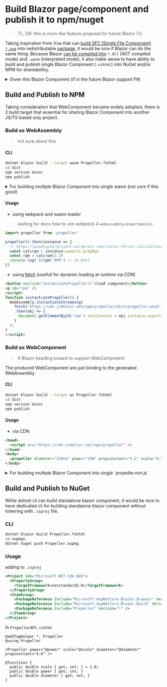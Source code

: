 # Build Blazor page/component and publish it to npm/nuget

> TL; DR: this is more like feature proposal for future Blazor Cli

Taking inspiration from Vue that can [build SFC (Single File Component) `*.vue`](https://github.com/vuejs/vue-cli/blob/dev/docs/cli.md#vue-build) into redistributable [package](https://github.com/vuejs/vue-cli/blob/dev/docs/build-targets.md#library), it would be nice if Blazor can do the same thing. Because Blazor [can be compiled into](http://blog.stevensanderson.com/2018/02/06/blazor-intro/) `*.dll` (AOT compiled mode) and `.wasm` (interpreted mode), it also make sense to have ability to build and publish single Blazor Component (`.cshtml`) into NuGet and/or NPM for shareabilitiy.

<details>
<summary>Given this Blazor Component (if in the future Blazor support F#)</summary>

with usage

```html
<Propeller diameter="120cm" power="24W" propconstant="3.2" scale="0.5px/cm" />
```

#### then the implementation of `Propeller.fshtml` will be

```fs
<!-- https://codepen.io/drsensor/pen/ELEzWb -->
<svg width="@Diameter" height="@Diameter">
  <g transform="translate(0 @(Diameter/4))">
    <rect width="@Diameter" height="@(Diameter/2)" rx="@(Diameter/2)" ry="@(Diameter/4)" >
          <animateTransform attributeName="transform"
                          type="rotate"
                          from="0 @(Diameter/2) @(Diameter/4)"
                          to="360 @(Diameter/2) @(Diameter/4)"
                          dur="@Period"
                          repeatCount="indefinite"/>
    </rect>
    <rect width="@Diameter" height="@(Diameter/2)" rx="@(Diameter/2)" ry="@(Diameter/4)" >
      <animateTransform attributeName="transform"
                        type="rotate"
                        from="90 @(Diameter/2) @(Diameter/4)"
                        to="450 @(Diameter/2) @(Diameter/4)"
                        dur="@Period"
                        repeatCount="indefinite"/>
    </rect>
  </g>
  <text x="25%" y="10%">@Rpm RPM</text>
  <text x="75%" y="90%">@Thrust N</text>
</svg>

@functions {
  /// https://quadcopterproject.wordpress.com/static-thrust-calculation/
  [<Measure>] type rad (* revolution or radians *)
  [<Measure>] type s (* second *)
  [<Measure>] type m (* meter *)
  [<Measure>] type px (* pixels *)
  [<Measure>] type kg (* kilogram *)
  [<Measure>] type N = (kg*m)/(s^2) (* Newtons *)
  [<Measure>] type W = (N*m)*(rad/s) (* Watts *) (* P = τ * ω *)
  let π = 3.14159265359
  let HertzOf (rpm : <rad/s>) : float<rad/s> = rpm/60

  [<Measure>] let cm = 1/100<m>

  let public scale : float<px/m> = 1.0<px/m>
  val public power : float<W>
  val public diameter : float<m>
  val public propconstant : float<N*m>

  let public propRpm powerFactor : float<rad/s> = (power/propconstant)^(1/powerFactor)

  member Rpm with get () = propRpm(3.2)
  member Thrust : float<N>
    with get () = ((π/2) * (diameter^2) * 1.225<kg/m^3> * (power^2) )^(1/3)

  member Period : float<script> with get () = 1/(HertzOf(Rpm))
  member Diameter : int<px> with get () = diameter*scale
}
```
</details>

## Build and Publish to NPM

Taking consideration that WebComponent became widely adopted, there is 2 build target that essential for sharing Blazor Component into another JS/TS based only project.

### Build as WebAssembly

> not sure about this

#### CLI

```bash
dotnet blazor build --target wasm Propeller.fshtml
cd dist
npm version minor
npm publish
```

<details>
<summary>For building multiple Blazor Component into single wasm (not usre if this good)</summary>

given the `Propeller.csproj`

```xml
<Project Sdk="Microsoft.NET.Sdk">
  <PropertyGroup>
    <TargetFramework>netstandard2.0</TargetFramework>
    <EnableDefaultItems>false</EnableDefaultItems>
  </PropertyGroup>
  <ItemGroup>
    <PackageReference Include="Microsoft.FSharp" Version="*" />
    <Compile Include="PropellerAPC.fshtml" />
    <Compile Include="PropellerWD.cshtml" />
    <Compile Include="PropellerCF.cshtml" />
  </ItemGroup>
</Project>
```

then build the `.csproj` file

```bash
dotnet blazor build --target wasm Propeller.csproj
```

> Still don't know if it's best to output single `Propeller.wasm` or multiple `Propeller*.wasm` ?

</details>

#### Usage

* using webpack and wasm-loader

> waiting for docs how to use _webpack 4_ `webassembly/experimental`

```ts
import propeller from 'propeller'

propeller().then(instance => {
  // https://quadcopterproject.wordpress.com/static-thrust-calculation/
  const calcrpm = instance.exports.propRpm
  const rpm = calcrpm(3.2)
  console.log(`${rpm} RPM`) // 24 Watt
})
```

* using [fetch](https://developer.mozilla.org/en-US/docs/WebAssembly/Loading_and_running) (usefull for dynamic loading at runtime via CDN)

```html
<button onclick="instantiatePropeller()">load component</button>
<p id="rpm" />
<script>
function instantiatePropeller() {
  WebAssembly.instantiateStreaming(
    fetch('https://cdn.jsdelivr.net/npm/propeller/dist/propeller.wasm'), importObject)
    .then(obj => {
      document.getElementById('rpm').textContent = obj.instance.exports.calcrpm(3.2);
    }
  );
}
</script>
```

### Build as WebComponent

> If Blazor heading toward to support WebComponent

The produced WebComponent are just binding to the generated WebAssembly.

#### CLI

```bash
dotnet blazor build --target wc Propeller.fshtml
cd dist
npm version minor
npm publish
```

#### Usage

- via CDN

```html
<head>
  <script src="https://cdn.jsdelivr.net/npm/propeller" />
</head>
<body>
  <propeller diameter="120cm" power="24W" propconstant="3.2" scale="0.5px/cm" />
</body>
```

<details>
<summary>For building multiple Blazor Component into single `propeller.min.js`</summary>

> the `Propeller.csproj` same as wasm

```bash
dotnet blazor build --target wc Propeller.csproj
```

using multiple component

```html
<head>
  <script src="https://cdn.jsdelivr.net/npm/propeller" />
</head>
<body>
  <propeller-apc diameter="120cm" power="24W" scale="0.5px/cm" />
  <propeller-w diameter="60cm" power="24W" scale="0.5px/cm" />
  <propeller-cf diameter="80cm" power="24W" scale="0.5px/cm" />
</body>
```

</details>

## Build and Publish to NuGet

While dotnet cli can build standalone blazor component, it would be nice to have dedicated cli for building standalone blazor component without tinkering with `.csproj` file.

### CLI

```bash
dotnet blazor build Propeller.fshtml
cd nupkgs
dotnet nuget push Propeller.nupkg
```

### Usage

adding to `.csproj`

```xml
<Project Sdk="Microsoft.NET.Sdk.Web">
  <PropertyGroup>
    <TargetFramework>netstandard2.0</TargetFramework>
  </PropertyGroup>
  <ItemGroup>
    <PackageReference Include="Microsoft.AspNetCore.Blazor.Browser" Version="*" />
    <PackageReference Include="Microsoft.AspNetCore.Blazor.Build" Version="*" />
    <PackageReference Include="Propeller" Version="*" />
  </ItemGroup>
</Project>
```

In `PropellerAPC.cshtml`

```cshtml
@addTagHelper *, Propeller
@using Propeller

<Propeller power="@power" scale="@scale" diameter="@diameter" propconstant="4.6" />

@functions {
  public double scale { get; set; } = 1.0;
  public double power { get; set; }
  public double diameter { get; set; }
}
```

